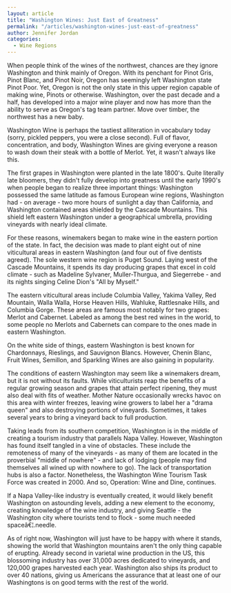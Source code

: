```yaml
---
layout: article
title: "Washington Wines: Just East of Greatness"
permalink: "/articles/washington-wines-just-east-of-greatness"
author: Jennifer Jordan
categories:
  - Wine Regions
---
```


When people think of the wines of the northwest, chances are they ignore Washington and think mainly of Oregon. With its penchant for Pinot Gris, Pinot Blanc, and Pinot Noir, Oregon has seemingly left Washington state Pinot Poor. Yet, Oregon is not the only state in this upper region capable of making wine, Pinots or otherwise. Washington, over the past decade and a half, has developed into a major wine player and now has more than the ability to serve as Oregon's tag team partner. Move over timber, the northwest has a new baby.

Washington Wine is perhaps the tastiest alliteration in vocabulary today (sorry, pickled peppers, you were a close second). Full of flavor, concentration, and body, Washington Wines are giving everyone a reason to wash down their steak with a bottle of Merlot. Yet, it wasn't always like this.

The first grapes in Washington were planted in the late 1800's. Quite literally late bloomers, they didn't fully develop into greatness until the early 1990's when people began to realize three important things: Washington possessed the same latitude as famous European wine regions, Washington had - on average - two more hours of sunlight a day than California, and Washington contained areas shielded by the Cascade Mountains. This shield left eastern Washington under a geographical umbrella, providing vineyards with nearly ideal climate.

For these reasons, winemakers began to make wine in the eastern portion of the state. In fact, the decision was made to plant eight out of nine viticultural areas in eastern Washington (and four out of five dentists agreed). The sole western wine region is Puget Sound. Laying west of the Cascade Mountains, it spends its day producing grapes that excel in cold climate - such as Madeline Sylvaner, Muller-Thurgua, and Siegerrebe - and its nights singing Celine Dion's "All by Myself."

The eastern viticultural areas include Columbia Valley, Yakima Valley, Red Mountain, Walla Walla, Horse Heaven Hills, Wahluke, Rattlesnake Hills, and Columbia Gorge. These areas are famous most notably for two grapes: Merlot and Cabernet. Labeled as among the best red wines in the world, to some people no Merlots and Cabernets can compare to the ones made in eastern Washington.

On the white side of things, eastern Washington is best known for Chardonnays, Rieslings, and Sauvignon Blancs. However, Chenin Blanc, Fruit Wines, Semillon, and Sparkling Wines are also gaining in popularity.

The conditions of eastern Washington may seem like a winemakers dream, but it is not without its faults. While viticulturists reap the benefits of a regular growing season and grapes that attain perfect ripening, they must also deal with fits of weather. Mother Nature occasionally wrecks havoc on this area with winter freezes, leaving wine growers to label her a "drama queen" and also destroying portions of vineyards. Sometimes, it takes several years to bring a vineyard back to full production.

Taking leads from its southern competition, Washington is in the middle of creating a tourism industry that parallels Napa Valley. However, Washington has found itself tangled in a vine of obstacles. These include the remoteness of many of the vineyards - as many of them are located in the proverbial "middle of nowhere" - and lack of lodging (people may find themselves all wined up with nowhere to go). The lack of transportation hubs is also a factor. Nonetheless, the Washington Wine Tourism Task Force was created in 2000. And so, Operation: Wine and Dine, continues.

If a Napa Valley-like industry is eventually created, it would likely benefit Washington on astounding levels, adding a new element to the economy, creating knowledge of the wine industry, and giving Seattle - the Washington city where tourists tend to flock - some much needed spaceâ€¦.needle.

As of right now, Washington will just have to be happy with where it stands, showing the world that Washington mountains aren't the only thing capable of erupting. Already second in varietal wine production in the US, this blossoming industry has over 31,000 acres dedicated to vineyards, and 120,000 grapes harvested each year. Washington also ships its product to over 40 nations, giving us Americans the assurance that at least one of our Washingtons is on good terms with the rest of the world.